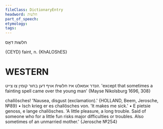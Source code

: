 ```yaml
---
fileClass: DictionaryEntry
headword: חלשות
part_of_speech: 
etymology: 
tags: 
---
```

חלשות
דאָס

{CEYD}
faint, n. {KhALOShES}

WESTERN
========

זונדר אמאלט איז חלשיתֿ אויף דען בחור קומין צו צייט.
'except that sometimes a fainting spell came over the young man'
{Mayse Nikolsburg 1696, 308}

challôsches! 'Nausea, disgust (exclamation).' {HOLLAND, Beem, Jerosche, №89}
	•	Isch krieg er es challôsches von. 'It makes me sick.'
	•	E pietsie genoss, e lange challôsches. 'A little pleasure, a long trouble. Said of someone who for a little fun risks major difficulties or troubles. Also sometimes of an unmarried mother.' {Jerosche №254}
